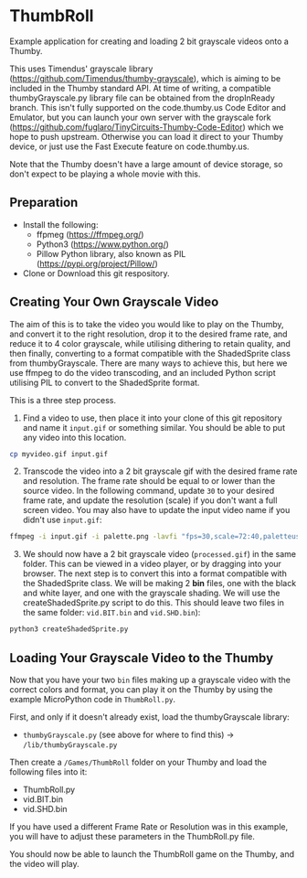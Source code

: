 
# ThumbRoll

Example application for creating and loading 2 bit grayscale videos onto a Thumby.

This uses Timendus' grayscale library (https://github.com/Timendus/thumby-grayscale), which is aiming to be included in the Thumby standard API. At time of writing, a compatible thumbyGrayscale.py library file can be obtained from the dropInReady branch. This isn't fully supported on the code.thumby.us Code Editor and Emulator, but you can launch your own server with the grayscale fork (https://github.com/fuglaro/TinyCircuits-Thumby-Code-Editor) which we hope to push upstream. Otherwise you can load it direct to your Thumby device, or just use the Fast Execute feature on code.thumby.us.

Note that the Thumby doesn't have a large amount of device storage, so don't expect to be playing a whole movie with this.

## Preparation

* Install the following:
  * ffpmeg (https://ffmpeg.org/)
  * Python3 (https://www.python.org/)
  * Pillow Python library, also known as PIL (https://pypi.org/project/Pillow/)
* Clone or Download this git respository.

## Creating Your Own Grayscale Video

The aim of this is to take the video you would like to play on the Thumby, and convert it to the right resolution, drop it to the desired frame rate, and reduce it to 4 color grayscale, while utilising dithering to retain quality, and then finally, converting to a format compatible with the ShadedSprite class from thumbyGrayscale. There are many ways to achieve this, but here we use ffmpeg to do the video transcoding, and an included Python script utilising PIL to convert to the ShadedSprite format.

This is a three step process.

1. Find a video to use, then place it into your clone of this git repository and name it `input.gif` or something similar. You should be able to put any video into this location.
```bash
cp myvideo.gif input.gif
```
2. Transcode the video into a 2 bit grayscale gif with the desired frame rate and resolution. The frame rate should be equal to or lower than the source video. In the following command, update `30` to your desired frame rate, and update the resolution (scale) if you don't want a full screen video. You may also have to update the input video name if you didn't use `input.gif`:
```bash
ffmpeg -i input.gif -i palette.png -lavfi "fps=30,scale=72:40,paletteuse" processed.gif
```
3. We should now have a 2 bit grayscale video (`processed.gif`) in the same folder. This can be viewed in a video player, or by dragging into your browser. The next step is to convert this into a format compatible with the ShadedSprite class. We will be making 2 **bin** files, one with the black and white layer, and one with the grayscale shading. We will use the createShadedSprite.py script to do this. This should leave two files in the same folder: `vid.BIT.bin` and `vid.SHD.bin`):
```bash
python3 createShadedSprite.py
```

## Loading Your Grayscale Video to the Thumby

Now that you have your two `bin` files making up a grayscale video with the correct colors and format, you can play it on the Thumby by using the example MicroPython code in `ThumbRoll.py`.

First, and only if it doesn't already exist, load the thumbyGrayscale library:

* `thumbyGrayscale.py` (see above for where to find this) -> `/lib/thumbyGrayscale.py`

Then create a `/Games/ThumbRoll` folder on your Thumby and load the following files into it:

* ThumbRoll.py
* vid.BIT.bin
* vid.SHD.bin

If you have used a different Frame Rate or Resolution was in this example, you will have to adjust these parameters in the ThumbRoll.py file.

You should now be able to launch the ThumbRoll game on the Thumby, and the video will play.
